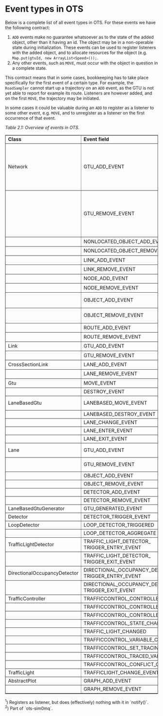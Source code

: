 # Event types in OTS

Below is a complete list of all event types in OTS. For these events we have the following contract:

1. `ADD` events make no guarantee whatsoever as to the state of the added object, other than it having an id. The object may be in a non-operable state during initialization. These events can be used to register listeners with the added object, and to allocate resources for the object (e.g. `Map.put(gtuId, new ArrayList<Speed>());`.
2. Any other events, such as `MOVE`, must occur with the object in question in a complete state.

This contract means that in some cases, bookkeeping has to take place specifically for the first event of a certain type. For example, the `RoadSampler` cannot start up a trajectory on an `ADD` event, as the GTU is not yet able to report for example its route. Listeners are however added, and on the first `MOVE`, the trajectory may be initiated.

In some cases it could be valuable during an `ADD` to register as a listener to some other event, e.g. `MOVE`, and to unregister as a listener on the first occurrence of that event.

_Table 2.1: Overview of events in OTS._
<table border="1" width="800px">
  <tr style="font-weight: bold"><td>Class</td><td>Event field</td><td>Listeners (excluding test code)</td><td>Used</td></tr>
  <tr><td>Network</td><td>GTU_ADD_EVENT</td><td>DefaultAnimationFactory, NetworkAnimation<sup>1</sup>, AbstractLaneBasedMoveChecker, Publisher<sup>2</sup>, NetworkModel, StochasticDistractionModel, RampMeteringDemo, OtsAnimationPanel</td><td>yes</td></tr>
  <tr><td></td><td>GTU_REMOVE_EVENT</td><td>DefaultAnimationFactory, NetworkAnimation<sup>1</sup>, AbstractLaneBasedMoveChecker, Publisher<sup>2</sup>, NetworkModel, StochasticDistractionModel, RampMeteringDemo, OtsAnimationPanel</td><td>yes</td></tr>
  <tr><td></td><td>NONLOCATED_OBJECT_ADD_EVENT</td><td>NetworkAnimation<sup>1</sup></td><td>yes</td></tr>
  <tr><td></td><td>NONLOCATED_OBJECT_REMOVE_EVENT</td><td>NetworkAnimation<sup>1</sup></td><td>yes</td></tr>
  <tr><td></td><td>LINK_ADD_EVENT</td><td>NetworkAnimation<sup>1</sup>, Publisher<sup>2</sup></td><td>yes</td></tr>
  <tr><td></td><td>LINK_REMOVE_EVENT</td><td>NetworkAnimation<sup>1</sup>, Publisher<sup>2</sup></td><td>yes</td></tr>
  <tr><td></td><td>NODE_ADD_EVENT</td><td>NetworkAnimation<sup>1</sup>, Publisher<sup>2</sup></td><td>yes</td></tr>
  <tr><td></td><td>NODE_REMOVE_EVENT</td><td>NetworkAnimation<sup>1</sup>, Publisher<sup>2</sup></td><td>yes</td></tr>
  <tr><td></td><td>OBJECT_ADD_EVENT</td><td>DefaultAnimationFactory, NetworkAnimation<sup>1</sup></td><td>yes</td></tr>
  <tr><td></td><td>OBJECT_REMOVE_EVENT</td><td>DefaultAnimationFactory, NetworkAnimation<sup>1</sup></td><td>yes</td></tr>
  <tr><td></td><td>ROUTE_ADD_EVENT</td><td>NetworkAnimation<sup>1</sup></td><td>yes</td></tr>
  <tr><td></td><td>ROUTE_REMOVE_EVENT</td><td>NetworkAnimation<sup>1</sup></td><td>yes</td></tr>
  <tr><td>Link</td><td>GTU_ADD_EVENT</td><td>Publisher<sup>2</sup></td><td>yes</td></tr>
  <tr><td></td><td>GTU_REMOVE_EVENT</td><td>Publisher<sup>2</sup></td><td>yes</td></tr>
  <tr><td>CrossSectionLink</td><td>LANE_ADD_EVENT</td><td>Publisher<sup>2</sup></td><td>yes</td></tr>
  <tr><td></td><td>LANE_REMOVE_EVENT</td><td>Publisher<sup>2</sup></td><td>yes</td></tr>
  <tr><td>Gtu</td><td>MOVE_EVENT</td><td>Publisher<sup>2</sup>, GtuTransceiver<sup>2</sup></td><td>yes</td></tr>
  <tr><td></td><td>DESTROY_EVENT</td><td></td><td>no</td></tr>  
  <tr><td>LaneBasedGtu</td><td>LANEBASED_MOVE_EVENT</td><td>AbstractLaneBasedMoveChecker, RoadSampler</td><td>yes</td></tr>
  <tr><td></td><td>LANEBASED_DESTROY_EVENT</td><td></td><td>no</td></tr>
  <tr><td></td><td>LANE_CHANGE_EVENT</td><td>Conflict, StrategiesDemo</td><td>yes</td></tr>
  <tr><td></td><td>LANE_ENTER_EVENT</td><td><i>not thrown</i></td><td>no</td></tr>
  <tr><td></td><td>LANE_EXIT_EVENT</td><td><i>not thrown</i></td><td>no</td></tr>
  <tr><td>Lane</td><td>GTU_ADD_EVENT</td><td>RoadSampler, TrafficLightDetector</td><td>yes</td></tr>
  <tr><td></td><td>GTU_REMOVE_EVENT</td><td>RoadSampler, TrafficLightDetector</td><td>yes</td></tr>
  <tr><td></td><td>OBJECT_ADD_EVENT</td><td></td><td>no</td></tr>
  <tr><td></td><td>OBJECT_REMOVE_EVENT</td><td></td><td>no</td></tr>
  <tr><td></td><td>DETECTOR_ADD_EVENT</td><td></td><td>no</td></tr>
  <tr><td></td><td>DETECTOR_REMOVE_EVENT</td><td></td><td>no</td></tr>
  <tr><td>LaneBasedGtuGenerator</td><td>GTU_GENERATED_EVENT</td><td></td><td>no</td></tr>
  <tr><td>Detector</td><td>DETECTOR_TRIGGER_EVENT</td><td></td><td>no</td></tr>
  <tr><td>LoopDetector</td><td>LOOP_DETECTOR_TRIGGERED</td><td></td><td>no</td></tr>
  <tr><td></td><td>LOOP_DETECTOR_AGGREGATE</td><td></td><td>no</td></tr>
  <tr><td>TrafficLightDetector</td><td>TRAFFIC_LIGHT_DETECTOR_ TRIGGER_ENTRY_EVENT</td><td>TrafficLightDetector, TrafCod, DetectrorImage, Variable</td><td>yes</td></tr>
  <tr><td></td><td>TRAFFIC_LIGHT_DETECTOR_ TRIGGER_EXIT_EVENT</td><td>TrafficLightDetector, TrafCod, DetectrorImage, Variable</td><td>yes</td></tr>
  <tr><td>DirectionalOccupancyDetector</td><td>DIRECTIONAL_OCCUPANCY_DETECTOR_ TRIGGER_ENTRY_EVENT</td><td><i>not thrown</i></td><td>no</td></tr>
  <tr><td></td><td>DIRECTIONAL_OCCUPANCY_DETECTOR_ TRIGGER_EXIT_EVENT</td><td><i>not thrown</i></td><td>no</td></tr>
  <tr><td>TrafficController</td><td>TRAFFICCONTROL_CONTROLLER_CREATED</td><td></td><td>no</td></tr>
  <tr><td></td><td>TRAFFICCONTROL_CONTROLLER_EVALUATING</td><td>TrafCodModel</td><td>yes</td></tr>
  <tr><td></td><td>TRAFFICCONTROL_CONTROLLER_WARNING</td><td>TrafCodModel</td><td>yes</td></tr>
  <tr><td></td><td>TRAFFICCONTROL_STATE_CHANGED</td><td><i>not thrown</i></td><td>no</td></tr>
  <tr><td></td><td>TRAFFIC_LIGHT_CHANGED</td><td></td><td>no</td></tr>
  <tr><td></td><td>TRAFFICCONTROL_VARIABLE_CREATED</td><td></td><td>no</td></tr>
  <tr><td></td><td>TRAFFICCONTROL_SET_TRACING</td><td><i>not thrown</i>, TrafCod</td><td>yes</td></tr>
  <tr><td></td><td>TRAFFICCONTROL_TRACED_VARIABLE_UPDATED</td><td>TrafCodModel</td><td>yes</td></tr>
  <tr><td></td><td>TRAFFICCONTROL_CONFLICT_GROUP_CHANGED</td><td>TrafCodModel</td><td>yes</td></tr>
  <tr><td>TrafficLight</td><td>TRAFFICLIGHT_CHANGE_EVENT</td><td></td><td>no</td></tr>
  <tr><td>AbstractPlot</td><td>GRAPH_ADD_EVENT</td><td><i>not thrown</i></td><td>no</td></tr>
  <tr><td></td><td>GRAPH_REMOVE_EVENT</td><td><i>not thrown</i></td><td>no</td></tr>
</table>
<sup>1</sup>) Registers as listener, but does (effectively) nothing with it in `notify()`.<br>
<sup>2</sup>) Part of `ots-sim0mq`.<br>
